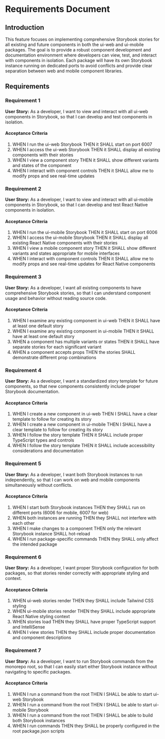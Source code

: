 # Requirements Document

## Introduction

This feature focuses on implementing comprehensive Storybook stories for all existing and future components in both the ui-web and ui-mobile packages. The goal is to provide a robust component development and documentation environment where developers can view, test, and interact with components in isolation. Each package will have its own Storybook instance running on dedicated ports to avoid conflicts and provide clear separation between web and mobile component libraries.

## Requirements

### Requirement 1

**User Story:** As a developer, I want to view and interact with all ui-web components in Storybook, so that I can develop and test components in isolation.

#### Acceptance Criteria

1. WHEN I run the ui-web Storybook THEN it SHALL start on port 6007
2. WHEN I access the ui-web Storybook THEN it SHALL display all existing components with their stories
3. WHEN I view a component story THEN it SHALL show different variants and states of the component
4. WHEN I interact with component controls THEN it SHALL allow me to modify props and see real-time updates

### Requirement 2

**User Story:** As a developer, I want to view and interact with all ui-mobile components in Storybook, so that I can develop and test React Native components in isolation.

#### Acceptance Criteria

1. WHEN I run the ui-mobile Storybook THEN it SHALL start on port 6006
2. WHEN I access the ui-mobile Storybook THEN it SHALL display all existing React Native components with their stories
3. WHEN I view a mobile component story THEN it SHALL show different variants and states appropriate for mobile interfaces
4. WHEN I interact with component controls THEN it SHALL allow me to modify props and see real-time updates for React Native components

### Requirement 3

**User Story:** As a developer, I want all existing components to have comprehensive Storybook stories, so that I can understand component usage and behavior without reading source code.

#### Acceptance Criteria

1. WHEN I examine any existing component in ui-web THEN it SHALL have at least one default story
2. WHEN I examine any existing component in ui-mobile THEN it SHALL have at least one default story
3. WHEN a component has multiple variants or states THEN it SHALL have separate stories for each significant variant
4. WHEN a component accepts props THEN the stories SHALL demonstrate different prop combinations

### Requirement 4

**User Story:** As a developer, I want a standardized story template for future components, so that new components consistently include proper Storybook documentation.

#### Acceptance Criteria

1. WHEN I create a new component in ui-web THEN I SHALL have a clear template to follow for creating its story
2. WHEN I create a new component in ui-mobile THEN I SHALL have a clear template to follow for creating its story
3. WHEN I follow the story template THEN it SHALL include proper TypeScript types and controls
4. WHEN I follow the story template THEN it SHALL include accessibility considerations and documentation

### Requirement 5

**User Story:** As a developer, I want both Storybook instances to run independently, so that I can work on web and mobile components simultaneously without conflicts.

#### Acceptance Criteria

1. WHEN I start both Storybook instances THEN they SHALL run on different ports (6006 for mobile, 6007 for web)
2. WHEN both instances are running THEN they SHALL not interfere with each other
3. WHEN I make changes to a component THEN only the relevant Storybook instance SHALL hot-reload
4. WHEN I run package-specific commands THEN they SHALL only affect the intended package

### Requirement 6

**User Story:** As a developer, I want proper Storybook configuration for both packages, so that stories render correctly with appropriate styling and context.

#### Acceptance Criteria

1. WHEN ui-web stories render THEN they SHALL include Tailwind CSS styling
2. WHEN ui-mobile stories render THEN they SHALL include appropriate React Native styling context
3. WHEN stories load THEN they SHALL have proper TypeScript support and IntelliSense
4. WHEN I view stories THEN they SHALL include proper documentation and component descriptions

### Requirement 7

**User Story:** As a developer, I want to run Storybook commands from the monorepo root, so that I can easily start either Storybook instance without navigating to specific packages.

#### Acceptance Criteria

1. WHEN I run a command from the root THEN I SHALL be able to start ui-web Storybook
2. WHEN I run a command from the root THEN I SHALL be able to start ui-mobile Storybook
3. WHEN I run a command from the root THEN I SHALL be able to build both Storybook instances
4. WHEN I run commands THEN they SHALL be properly configured in the root package.json scripts